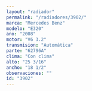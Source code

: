 ```yaml
---
layout: "radiador"
permalink: "/radiadores/3902/"
marca: "Mercedes Benz"
modelo: "E320"
ano: "2008"
motor: "V6 3.2"
transmision: "Automática"
parte: "62796A"
clima: "Con clima"
alto: "25 3/16"
ancho: "18 1/2"
observaciones: ""
id: "3902"
---
```


